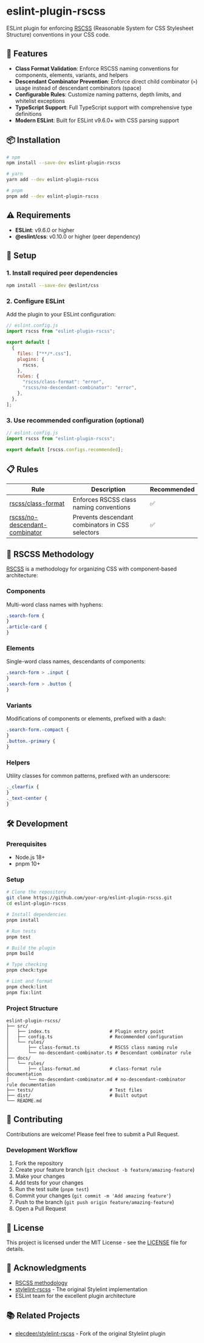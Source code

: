 # eslint-plugin-rscss

ESLint plugin for enforcing [RSCSS](https://rscss.io/) (Reasonable System for CSS Stylesheet Structure) conventions in your CSS code.

## 🚀 Features

- **Class Format Validation**: Enforce RSCSS naming conventions for components, elements, variants, and helpers
- **Descendant Combinator Prevention**: Enforce direct child combinator (`>`) usage instead of descendant combinators (space)
- **Configurable Rules**: Customize naming patterns, depth limits, and whitelist exceptions
- **TypeScript Support**: Full TypeScript support with comprehensive type definitions
- **Modern ESLint**: Built for ESLint v9.6.0+ with CSS parsing support

## 📦 Installation

```bash
# npm
npm install --save-dev eslint-plugin-rscss

# yarn
yarn add --dev eslint-plugin-rscss

# pnpm
pnpm add --dev eslint-plugin-rscss
```

## ⚠️ Requirements

- **ESLint**: v9.6.0 or higher
- **@eslint/css**: v0.10.0 or higher (peer dependency)

## 🔧 Setup

### 1. Install required peer dependencies

```bash
npm install --save-dev @eslint/css
```

### 2. Configure ESLint

Add the plugin to your ESLint configuration:

```js
// eslint.config.js
import rscss from "eslint-plugin-rscss";

export default [
  {
    files: ["**/*.css"],
    plugins: {
      rscss,
    },
    rules: {
      "rscss/class-format": "error",
      "rscss/no-descendant-combinator": "error",
    },
  },
];
```

### 3. Use recommended configuration (optional)

```js
// eslint.config.js
import rscss from "eslint-plugin-rscss";

export default [rscss.configs.recommended];
```

## 📋 Rules

| Rule                                                                     | Description                                      | Recommended |
| ------------------------------------------------------------------------ | ------------------------------------------------ | ----------- |
| [rscss/class-format](docs/rules/class-format.md)                         | Enforces RSCSS class naming conventions          | ✅          |
| [rscss/no-descendant-combinator](docs/rules/no-descendant-combinator.md) | Prevents descendant combinators in CSS selectors | ✅          |

## 🎯 RSCSS Methodology

[RSCSS](https://rscss.io/) is a methodology for organizing CSS with component-based architecture:

### Components

Multi-word class names with hyphens:

```css
.search-form {
}
.article-card {
}
```

### Elements

Single-word class names, descendants of components:

```css
.search-form > .input {
}
.search-form > .button {
}
```

### Variants

Modifications of components or elements, prefixed with a dash:

```css
.search-form.-compact {
}
.button.-primary {
}
```

### Helpers

Utility classes for common patterns, prefixed with an underscore:

```css
._clearfix {
}
._text-center {
}
```

## 🛠️ Development

### Prerequisites

- Node.js 18+
- pnpm 10+

### Setup

```bash
# Clone the repository
git clone https://github.com/your-org/eslint-plugin-rscss.git
cd eslint-plugin-rscss

# Install dependencies
pnpm install

# Run tests
pnpm test

# Build the plugin
pnpm build

# Type checking
pnpm check:type

# Lint and format
pnpm check:lint
pnpm fix:lint
```

### Project Structure

```
eslint-plugin-rscss/
├── src/
│   ├── index.ts                      # Plugin entry point
│   ├── config.ts                     # Recommended configuration
│   └── rules/
│       ├── class-format.ts           # RSCSS class naming rule
│       └── no-descendant-combinator.ts # Descendant combinator rule
├── docs/
│   └── rules/
│       ├── class-format.md           # class-format rule documentation
│       └── no-descendant-combinator.md # no-descendant-combinator rule documentation
├── tests/                            # Test files
├── dist/                             # Built output
└── README.md
```

## 🤝 Contributing

Contributions are welcome! Please feel free to submit a Pull Request.

### Development Workflow

1. Fork the repository
2. Create your feature branch (`git checkout -b feature/amazing-feature`)
3. Make your changes
4. Add tests for your changes
5. Run the test suite (`pnpm test`)
6. Commit your changes (`git commit -m 'Add amazing feature'`)
7. Push to the branch (`git push origin feature/amazing-feature`)
8. Open a Pull Request

## 📝 License

This project is licensed under the MIT License - see the [LICENSE](LICENSE) file for details.

## 🙏 Acknowledgments

- [RSCSS methodology](https://web.archive.org/web/20220317015429/https://rscss.io/)
- [stylelint-rscss](https://github.com/rstacruz/stylelint-rscss) - The original Stylelint implementation
- ESLint team for the excellent plugin architecture

## 📚 Related Projects

- [elecdeer/stylelint-rscss](https://github.com/elecdeer/stylelint-rscss) - Fork of the original Stylelint plugin
